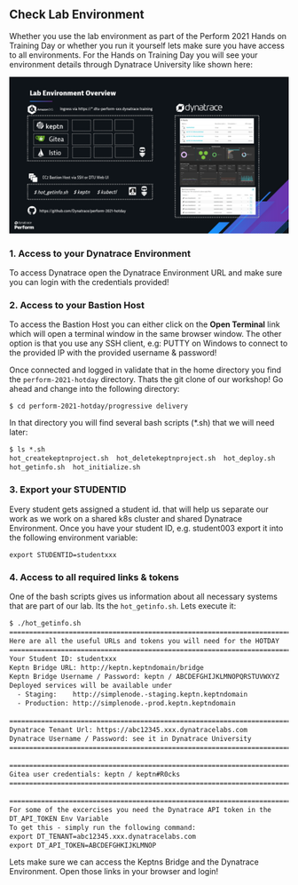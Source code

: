 ## Check Lab Environment

Whether you use the lab environment as part of the Perform 2021 Hands on Training Day or whether you run it yourself lets make sure you have access to all environments.
For the Hands on Training Day you will see your environment details through Dynatrace University like shown here:

![](../../../assets/images/laboverview.png)

### 1. Access to your Dynatrace Environment

To access Dynatrace open the Dynatrace Environment URL and make sure you can login with the credentials provided!

### 2. Access to your Bastion Host

To access the Bastion Host you can either click on the **Open Terminal** link which will open a terminal window in the same browser window.
The other option is that you use any SSH client, e.g: PUTTY on Windows to connect to the provided IP with the provided username & password!

Once connected and logged in validate that in the home directory you find the `perform-2021-hotday` directory. Thats the git clone of our workshop!
Go ahead and change into the following directory:
```console
$ cd perform-2021-hotday/progressive delivery
```

In that directory you will find several bash scripts (*.sh) that we will need later:
```console
$ ls *.sh
hot_createkeptnproject.sh  hot_deletekeptnproject.sh  hot_deploy.sh  hot_getinfo.sh  hot_initialize.sh
```

### 3. Export your STUDENTID

Every student gets assigned a student id. that will help us separate our work as we work on a shared k8s cluster and shared Dynatrace Environment.
Once you have your student ID, e.g. student003 export it into the following environment variable:

```console
export STUDENTID=studentxxx
```

### 4. Access to all required links & tokens

One of the bash scripts gives us information about all necessary systems that are part of our lab. Its the `hot_getinfo.sh`. Lets execute it:
```console
$ ./hot_getinfo.sh
===============================================================================
Here are all the useful URLs and tokens you will need for the HOTDAY
===============================================================================
Your Student ID: studentxxx
Keptn Bridge URL: http://keptn.keptndomain/bridge
Keptn Bridge Username / Password: keptn / ABCDEFGHIJKLMNOPQRSTUVWXYZ
Deployed services will be available under 
  - Staging:    http://simplenode.-staging.keptn.keptndomain
  - Production: http://simplenode.-prod.keptn.keptndomain

===============================================================================
Dynatrace Tenant Url: https://abc12345.xxx.dynatracelabs.com
Dynatrace Username / Password: see it in Dynatrace University
===============================================================================

===============================================================================
Gitea user credentials: keptn / keptn#R0cks
===============================================================================

===============================================================================
For some of the excercises you need the Dynatrace API token in the DT_API_TOKEN Env Variable
To get this - simply run the following command:
export DT_TENANT=abc12345.xxx.dynatracelabs.com
export DT_API_TOKEN=ABCDEFGHKIJKLMNOP
```

Lets make sure we can access the Keptns Bridge and the Dynatrace Environment.
Open those links in your browser and login!
